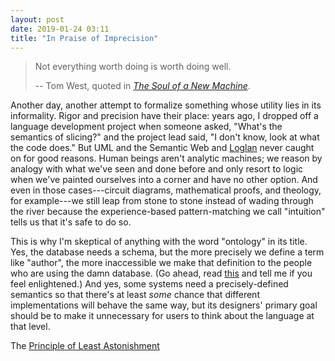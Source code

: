 ```yaml
---
layout: post
date: 2019-01-24 03:11
title: "In Praise of Imprecision"
---
```


> Not everything worth doing is worth doing well.
>
> -- Tom West, quoted in *[The Soul of a New Machine](https://en.wikipedia.org/wiki/The_Soul_of_a_New_Machine)*.

Another day,
another attempt to formalize something whose utility lies in its informality.
Rigor and precision have their place:
years ago,
I dropped off a language development project when someone asked,
"What's the semantics of slicing?"
and the project lead said, "I don't know, look at what the code does."
But UML and the Semantic Web and [Loglan](https://en.wikipedia.org/wiki/Loglan) never caught on for good reasons.
Human beings aren't analytic machines;
we reason by analogy with what we've seen and done before
and only resort to logic when we've painted ourselves into a corner and have no other option.
And even in those cases---circuit diagrams, mathematical proofs, and theology, for example---we
still leap from stone to stone instead of wading through the river
because the experience-based pattern-matching we call "intuition" tells us that it's safe to do so.

This is why I'm skeptical of anything with the word "ontology" in its title.
Yes,
the database needs a schema,
but the more precisely we define a term like "author",
the more inaccessible we make that definition to the people who are using the damn database.
(Go ahead, read [this](https://en.wikipedia.org/wiki/Authorship_and_ownership_in_copyright_law_in_Canada)
and tell me if you feel enlightened.)
And yes,
some systems need a precisely-defined semantics
so that there's at least *some* chance that different implementations will behave the same way,
but its designers' primary goal should be
to make it unnecessary for users to think about the language at that level.

The [Principle of Least Astonishment](https://en.wikipedia.org/wiki/Principle_of_least_astonishment)
